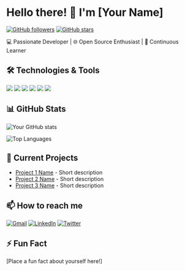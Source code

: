 # Hello there! 👋 I'm [Your Name]

[![GitHub followers](https://img.shields.io/github/followers/Itatri?style=social)](https://github.com/Itatri)
[![GitHub stars](https://img.shields.io/github/stars/Itatri?style=social)](https://github.com/Itatri)

💻 Passionate Developer | 🌐 Open Source Enthusiast | 🚀 Continuous Learner

## 🛠️ Technologies & Tools

![](https://img.shields.io/badge/OS-Linux-informational?style=flat&logo=linux&logoColor=white&color=2bbc8a)
![](https://img.shields.io/badge/Editor-VS_Code-informational?style=flat&logo=visual-studio-code&logoColor=white&color=2bbc8a)
![](https://img.shields.io/badge/Code-Python-informational?style=flat&logo=python&logoColor=white&color=2bbc8a)
![](https://img.shields.io/badge/Code-JavaScript-informational?style=flat&logo=javascript&logoColor=white&color=2bbc8a)
![](https://img.shields.io/badge/Code-C++-informational?style=flat&logo=c%2B%2B&logoColor=white&color=2bbc8a)
![](https://img.shields.io/badge/Tools-Docker-informational?style=flat&logo=docker&logoColor=white&color=2bbc8a)

## 📊 GitHub Stats

![Your GitHub stats](https://github-readme-stats.vercel.app/api?username=Itatri&show_icons=true&theme=radical)

![Top Languages](https://github-readme-stats.vercel.app/api/top-langs/?username=Itatri&layout=compact&theme=radical)

## 🌱 Current Projects

- [Project 1 Name](link-to-repo) - Short description
- [Project 2 Name](link-to-repo) - Short description
- [Project 3 Name](link-to-repo) - Short description

## 📫 How to reach me

[![Gmail](https://img.shields.io/badge/-Gmail-D14836?style=flat&logo=gmail&logoColor=white)](mailto:your-email@gmail.com)
[![LinkedIn](https://img.shields.io/badge/-LinkedIn-0077B5?style=flat&logo=linkedin&logoColor=white)](https://linkedin.com/in/your-profile)
[![Twitter](https://img.shields.io/badge/-Twitter-1DA1F2?style=flat&logo=twitter&logoColor=white)](https://twitter.com/your-handle)

## ⚡ Fun Fact

[Place a fun fact about yourself here!]
